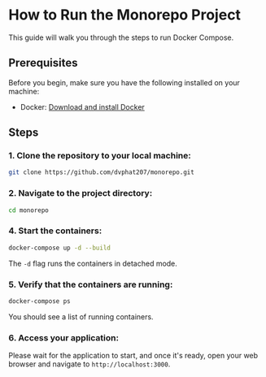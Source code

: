 # How to Run the Monorepo Project

This guide will walk you through the steps to run Docker Compose.

## Prerequisites

Before you begin, make sure you have the following installed on your machine:

- Docker: [Download and install Docker](https://www.docker.com/get-started)

## Steps

### 1. Clone the repository to your local machine:

```bash
git clone https://github.com/dvphat207/monorepo.git
```

### 2. Navigate to the project directory:

```bash
cd monorepo
```

### 4. Start the containers:

```bash
docker-compose up -d --build
```

The `-d` flag runs the containers in detached mode.

### 5. Verify that the containers are running:

```bash
docker-compose ps
```
You should see a list of running containers.

### 6. Access your application:

Please wait for the application to start, and once it's ready, open your web browser and navigate to `http://localhost:3000`.
